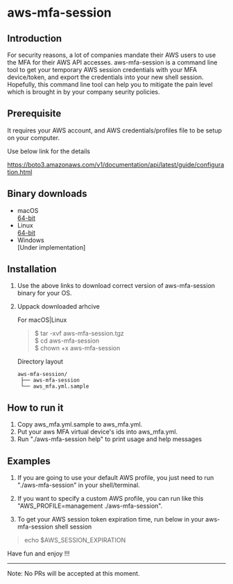 # aws-mfa-session

## Introduction

For security reasons, a lot of companies mandate their AWS users to use the MFA for their AWS API accesses. aws-mfa-session is a command line tool to get your temporary AWS session credentials with your MFA device/token, and export the credentials into your new shell session. Hopefully, this command line tool can help you to mitigate the pain level which is brought in by your company seurity policies.

## Prerequisite
It requires your AWS account, and AWS credentials/profiles file to be setup on your computer.

Use below link for the details

https://boto3.amazonaws.com/v1/documentation/api/latest/guide/configuration.html

## Binary downloads

* macOS \
  [64-bit](https://drive.google.com/uc?export=download&id=16RNi05XNIqE47FfuMUqQ404epZPawIqV)
* Linux \
  [64-bit](https://drive.google.com/uc?export=download&id=1h1QfVWkgJry7lJO_QnaTTxh2oAgsl7Ne)
* Windows \
  [Under implementation]

## Installation
1. Use the above links to download correct version of aws-mfa-session binary for your OS.
2. Uppack downloaded arhcive

   For macOS|Linux
   > $ tar -xvf aws-mfa-session.tgz \
   > $ cd aws-mfa-session \
   > $ chown +x aws-mfa-session

    Directory layout

       aws-mfa-session/
        ├── aws-mfa-session
        └── aws_mfa.yml.sample
 
## How to run it

1. Copy aws_mfa.yml.sample to aws_mfa.yml.
2. Put your aws MFA virtual device's ids into aws_mfa.yml. 
3. Run "./aws-mfa-session help" to print usage and help messages

## Examples

1. If you are going to use your default AWS profile, you just need to run "./aws-mfa-session" in your shell/terminal.

2. If you want to specify a custom AWS profile, you can run like this "AWS_PROFILE=management ./aws-mfa-session". 

3. To get your AWS session token expiration time, run below in your aws-mfa-session shell session

> echo $AWS_SESSION_EXPIRATION 


Have fun and enjoy !!!


-----
Note: No PRs will be accepted at this moment.
